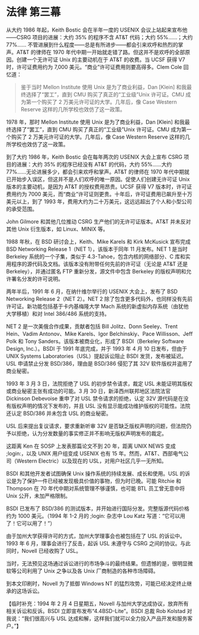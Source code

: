 # 法律 第三幕

从大约 1986 年起，Keith Bostic 会在半年一度的 USENIX 会议上站起来宣布他——CSRG 项目的进展：大约 35% 的程序不含 AT\&T 代码；大约 55%……；大约 77%…… 不管进展到什么程度——总是有所进步——都会引来欢呼和热烈的掌声。AT\&T 的律师在 1970 年代中期一开始就走错了路。但这并不是欢呼的全部原因。创建一个无许可证 Unix 的主要动机在于 AT\&T 的收费。当 UCSF 获得 V7 时，许可证费用约为 7,000 美元。“商业”许可证费用则要高得多。Clem Cole 回忆道：

>鉴于当时 Mellon Institute 使用 Unix 是为了商业利益，Dan \[Klein] 和我最终选择了“罢工”，直到 CMU 购买了真正的“工业级”Unix 许可证。CMU 成为第一个购买了 2 万美元许可证的大学。几年后，像 Case Western Reserve 这样的几所学校也效仿了这一政策。

1978 年，那时 Mellon Institute 使用 Unix 是为了商业利益，Dan \[Klein] 和我最终选择了“罢工”，直到 CMU 购买了真正的“工业级”Unix 许可证。CMU 成为第一个购买了 2 万美元许可证的大学。几年后，像 Case Western Reserve 这样的几所学校也效仿了这一政策。

到了大约 1986 年，Keith Bostic 会在每年两次的 USENIX 大会上宣布 CSRG 项目的进展：大约 35% 的程序已经没有 AT\&T 的代码，大约 55%……大约 77%……无论进展多少，都会引来欢呼和掌声。AT\&T 的律师在 1970 年代中期就已开始步入误区，但这并不是人们欢呼的唯一原因。促使人们创建无许可证 Unix 版本的主要动机，是因为 AT\&T 的授权费用昂贵。UCSF 获得 V7 版本时，许可证费用约为 7000 美元，而“商业”许可证则更贵。十年后，许可证费用已飙升至十万美元以上，到了 1993 年，费用大约为二十万美元，这远远超出了个人和小型公司的承受范围。

John Gilmore 和其他几位推动 CSRG 生产他们的无许可证版本。AT\&T 并未反对其他 Unix 衍生版本，如 Linux、MINIX 等。

1988 年秋，在 BSD 研讨会上，Keith、Mike Karels 和 Kirk McKusick 宣布完成 BSD Networking Release 1（NET 1），该版本于同年 11 月发布。NET 1 是当时 Berkeley 系统的一个子集，类似于 4.3-Tahoe，包含内核的网络部分、C 库和实用程序的源代码及文档。该版本没有附带任何先前的许可证（无论是 AT\&T 还是 Berkeley），并通过匿名 FTP 重新分发，源文件中包含 Berkeley 的版权声明和允许署名分发的许可说明。

两年半后，1991 年 6 月，在纳什维尔举行的 USENIX 大会上，发布了 BSD Networking Release 2（NET 2）。NET 2 除了包含更多代码外，也同样没有先前许可证。新功能包括基于卡内基梅隆大学 Mach 系统的新虚拟内存系统（由犹他大学移植）和对 Intel 386/486 系统的支持。

NET 2 是一次美俄合作成果，贡献者包括 Bill Jolitz、Donn Seeley、Trent Hein、Vadim Antonov、Mike Karels、Igor Belchinskiy、Pace Willisson、Jeff Polk 和 Tony Sanders。该版本被商业化，形成了 BSDI（Berkeley Software Design, Inc.）。BSDI 于 1991 年底完成，并于 1993 年 4 月 10 日发布，但由于 UNIX Systems Laboratories（USL）提起诉讼阻止 BSDI 发货，发布被延迟。USL 申请禁止分发 BSD/386，理由是 BSD/386 侵犯了其 32V 软件版权并盗用了商业秘密。

1993 年 3 月 3 日，法院拒绝了 USL 的初步禁令请求，裁定 USL 未能证明其版权或商业秘密主张有成功的可能。3 月 30 日，新泽西州联邦地区法院法官 Dickinson Debevoise 重申了对 USL 禁令请求的拒绝，认定 32V 源代码是在没有版权声明的情况下发布的，并且 USL 没有显示能成功维护版权的可能性。法院还认定 BSD/386 并未包含 USL 的商业秘密。

USL 后来提出复议请求，要求重新听审 32V 是否缺乏版权声明的问题，但法院仍予以拒绝，认为分发数量的事实修正并不影响无版权声明发布的裁定。

这距离 Ken 在 SOSP 上发表那篇论文不到 20 年，距离 UNIX NEWS 变成 ;login:，以及 UNIX 用户组变成 USENIX 也有 15 年。然而，AT\&T、西部电气公司（Western Electric）以及现在的 USL，对用户社区几乎一无所知。

BSDI 和其他开发者试图确保 Unix 操作系统的持续发展、成长和使用。USL 的诉讼是为了保护一件已经被发现极具价值的事物，但为时已晚。可能 Ritchie 和 Thompson 在 70 年代中期对系统管理不够谨慎，也可能 BTL 员工曾无意中将 Unix 公开，未加严格限制。

BSDI 已发布了 BSD/386 的测试版本，并开始进行国际分发。完整版源代码价格约为 1000 美元。（1994 年 1-2 月的 ;login: 杂志中 Lou Katz 写道：“它可以用了！它可以用了！”）

由于加州大学获得许可的方式，加州大学理事会也被包括在了 USL 的诉讼中。1993 年 6 月，理事会进行了反击，起诉 USL 未遵守与 CSRG 之间的协议。与此同时，Novell 已经收购了 USL。

当时，无法预见这场通过诉讼进行的市场争斗的最终结果。但遗憾的是，很明显微软等公司利用了 Unix 之争以及各 Unix 厂商制造的各种市场障碍。

到本文印刷时，Novell 为了抵御 Windows NT 的猛烈攻势，可能已经决定终止继承的这场诉讼。

【临时补充：1994 年 2 月 4 日星期五，Novell 与加州大学达成协议，放弃所有相关诉讼和反诉。BSDI 立即宣布发布“4.4BSD-Lite”。BSDI 总裁 Rob Kolstad 对我说：“我们很高兴与 USL 达成和解，这样我们就可以全力投入产品开发和服务客户。”】
